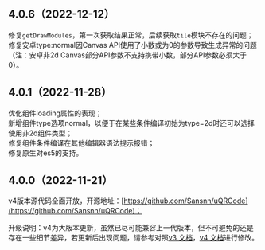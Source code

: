 ## 4.0.6（2022-12-12）
修复`getDrawModules`，第一次获取结果正常，后续获取`tile`模块不存在的问题；  
修复安卓type:normal因Canvas API使用了小数或为0的参数导致生成异常的问题（注：安卓非2d Canvas部分API参数不支持携带小数，部分API参数必须大于0）。
## 4.0.1（2022-11-28）
优化组件loading属性的表现；  
新增组件type选项normal，以便于在某些条件编译初始为type=2d时还可以选择使用非2d组件类型；  
修复组件条件编译在其他编辑器语法提示报错；  
修复原生对es5的支持。
## 4.0.0（2022-11-21）
v4版本源代码全面开放，开源地址：[https://github.com/Sansnn/uQRCode](https://github.com/Sansnn/uQRCode)；  

升级说明：v4为大版本更新，虽然已尽可能兼容上一代版本，但不可避免的还是存在一些细节差异，若更新后出现问题，请参考对照[v3 文档](https://uqrcode.cn/doc/v3)，[v4 文档](https://uqrcode.cn/doc)进行修改。
